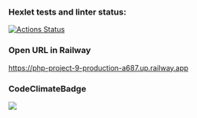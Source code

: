 ### Hexlet tests and linter status:
[![Actions Status](https://github.com/bersyatina/php-project-9/workflows/hexlet-check/badge.svg)](https://github.com/bersyatina/php-project-9/actions)

### Open URL in Railway
https://php-project-9-production-a687.up.railway.app

### CodeClimateBadge
<a href="https://codeclimate.com/github/bersyatina/php-project-9/maintainability"><img src="https://api.codeclimate.com/v1/badges/2eedc40500a693652ba0/maintainability" /></a>